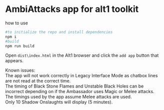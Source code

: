 # AmbiAttacks app for alt1 toolkit

how to use
```sh
#to initialize the repo and install dependencies
npm i
#build
npm run build
```

Open `dist\index.html` in the Alt1 browser and click the `add app` button that appears.

Known issues:<br/>
The app will not work correctly in Legacy Interface Mode as chatbox lines are not read at the correct time.<br/>
The timing of Black Stone Flames and Unstable Black Holes can be incorrect depending on if the Ambassador uses Magic or Melee attacks. The timings used by the app assume Melee attacks are used.<br/>
Only 10 Shadow Onslaughts will display (5 minutes).